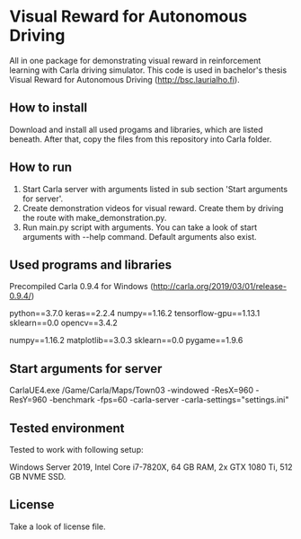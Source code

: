 # Visual Reward for Autonomous Driving

All in one package for demonstrating visual reward in reinforcement learning with Carla driving simulator. This code is used in bachelor's thesis Visual Reward for Autonomous Driving (http://bsc.laurialho.fi).

## How to install

Download and install all used progams and libraries, which are listed beneath. After that, copy the files from this repository into Carla folder.

## How to run

1. Start Carla server with arguments listed in sub section 'Start arguments for server'.
2. Create demonstration videos for visual reward. Create them by driving the route with make_demonstration.py.
3. Run main.py script with arguments. You can take a look of start arguments with --help command. Default arguments also exist.

## Used programs and libraries

Precompiled Carla 0.9.4 for Windows (http://carla.org/2019/03/01/release-0.9.4/)

python==3.7.0 
keras==2.2.4 
numpy==1.16.2 
tensorflow-gpu==1.13.1 
sklearn==0.0 
opencv==3.4.2 

numpy==1.16.2 
matplotlib==3.0.3 
sklearn==0.0 
pygame==1.9.6 

## Start arguments for server

CarlaUE4.exe /Game/Carla/Maps/Town03 -windowed -ResX=960 -ResY=960 -benchmark -fps=60 -carla-server -carla-settings="settings.ini"

## Tested environment

Tested to work with following setup:

Windows Server 2019, 
Intel Core i7-7820X, 
64 GB RAM, 
2x GTX 1080 Ti,
512 GB NVME SSD.

## License 

Take a look of license file.
